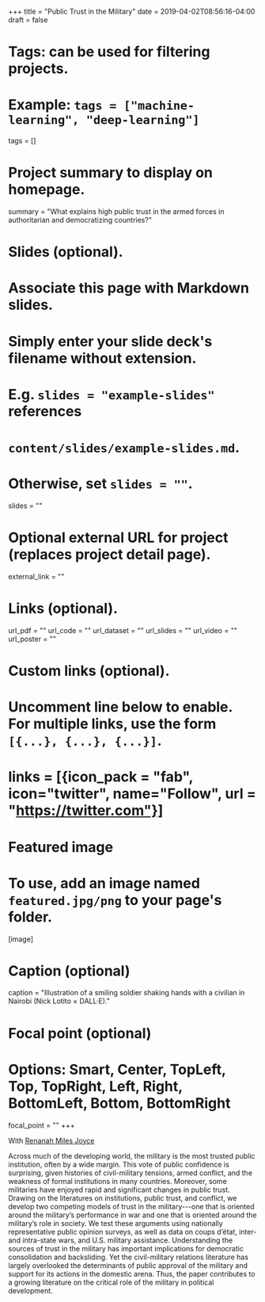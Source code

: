 +++
title = "Public Trust in the Military"
date = 2019-04-02T08:56:16-04:00
draft = false

# Tags: can be used for filtering projects.
# Example: `tags = ["machine-learning", "deep-learning"]`
tags = []

# Project summary to display on homepage.
summary = "What explains high public trust in the armed forces in authoritarian and democratizing countries?"

# Slides (optional).
#   Associate this page with Markdown slides.
#   Simply enter your slide deck's filename without extension.
#   E.g. `slides = "example-slides"` references 
#   `content/slides/example-slides.md`.
#   Otherwise, set `slides = ""`.
slides = ""

# Optional external URL for project (replaces project detail page).
external_link = ""

# Links (optional).
url_pdf = ""
url_code = ""
url_dataset = ""
url_slides = ""
url_video = ""
url_poster = ""

# Custom links (optional).
#   Uncomment line below to enable. For multiple links, use the form `[{...}, {...}, {...}]`.
# links = [{icon_pack = "fab", icon="twitter", name="Follow", url = "https://twitter.com"}]

# Featured image
# To use, add an image named `featured.jpg/png` to your page's folder. 
[image]
  # Caption (optional)
  caption = "Illustration of a smiling soldier shaking hands with a civilian in Nairobi (Nick Lotito × DALL·E)."

  # Focal point (optional)
  # Options: Smart, Center, TopLeft, Top, TopRight, Left, Right, BottomLeft, Bottom, BottomRight
  focal_point = ""
+++

With [Renanah Miles Joyce](https://www.renanahjoyce.com/)

<!-- {{< figure src="map.png" title="Global trust in the military." >}} -->
<!-- ![global trust in the military](map.png) -->

Across much of the developing world, the military is the most trusted public institution, often by a wide margin. This vote of public confidence is surprising, given histories of civil-military tensions, armed conflict, and the weakness of formal institutions in many countries. Moreover, some militaries have enjoyed rapid and significant changes in public trust. Drawing on the literatures on institutions, public trust, and conflict, we develop two competing models of trust in the military---one that is oriented around the military’s performance in war and one that is oriented around the military’s role in society. We test these arguments using nationally representative public opinion surveys, as well as data on coups d’état, inter- and intra-state wars, and U.S. military assistance. Understanding the sources of trust in the military has important implications for democratic consolidation and backsliding. Yet the civil-military relations literature has largely overlooked the determinants of public approval of the military and support for its actions in the domestic arena. Thus, the paper contributes to a growing literature on the critical role of the military in political development.